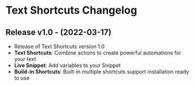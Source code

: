 # Text Shortcuts Changelog

## Release v1.0 - (2022-03-17)
- Release of Text Shortcuts version 1.0
- **Text Shortcuts**: Combine actions to create powerful automations for your text
- **Live Snippet**: Add variables to your Snippet
- **Build-in Shortcuts**: Built-in multiple shortcuts support installation ready to use
